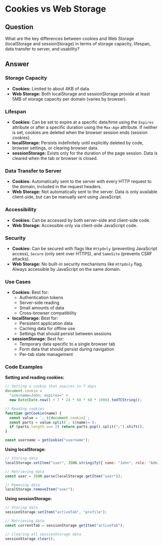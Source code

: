 # Cookies vs Web Storage

## Question

What are the key differences between cookies and Web Storage (localStorage and sessionStorage) in terms of storage capacity, lifespan, data transfer to server, and usability?

## Answer

### Storage Capacity

- **Cookies:** Limited to about 4KB of data.
- **Web Storage:** Both localStorage and sessionStorage provide at least 5MB of storage capacity per domain (varies by browser).

### Lifespan

- **Cookies:** Can be set to expire at a specific date/time using the `Expires` attribute or after a specific duration using the `Max-Age` attribute. If neither is set, cookies are deleted when the browser session ends (session cookies).
- **localStorage:** Persists indefinitely until explicitly deleted by code, browser settings, or clearing browser data.
- **sessionStorage:** Exists only for the duration of the page session. Data is cleared when the tab or browser is closed.

### Data Transfer to Server

- **Cookies:** Automatically sent to the server with every HTTP request to the domain, included in the request headers.
- **Web Storage:** Not automatically sent to the server. Data is only available client-side, but can be manually sent using JavaScript.

### Accessibility

- **Cookies:** Can be accessed by both server-side and client-side code.
- **Web Storage:** Accessible only via client-side JavaScript code.

### Security

- **Cookies:** Can be secured with flags like `HttpOnly` (preventing JavaScript access), `Secure` (only sent over HTTPS), and `SameSite` (prevents CSRF attacks).
- **Web Storage:** No built-in security mechanisms like `HttpOnly` flag. Always accessible by JavaScript on the same domain.

### Use Cases

- **Cookies:** Best for:
  - Authentication tokens
  - Server-side reading
  - Small amounts of data
  - Cross-browser compatibility
- **localStorage:** Best for:
  - Persistent application data
  - Caching data for offline use
  - Settings that should persist between sessions
- **sessionStorage:** Best for:
  - Temporary data specific to a single browser tab
  - Form data that should persist during navigation
  - Per-tab state management

### Code Examples

**Setting and reading cookies:**

```javascript
// Setting a cookie that expires in 7 days
document.cookie =
  "username=John; expires=" +
  new Date(Date.now() + 7 * 24 * 60 * 60 * 1000).toUTCString();

// Reading cookies
function getCookie(name) {
  const value = `; ${document.cookie}`;
  const parts = value.split(`; ${name}=`);
  if (parts.length === 2) return parts.pop().split(";").shift();
}

const username = getCookie("username");
```

**Using localStorage:**

```javascript
// Storing data
localStorage.setItem("user", JSON.stringify({ name: "John", role: "Admin" }));

// Retrieving data
const user = JSON.parse(localStorage.getItem("user"));

// Removing data
localStorage.removeItem("user");
```

**Using sessionStorage:**

```javascript
// Storing data
sessionStorage.setItem("activeTab", "profile");

// Retrieving data
const currentTab = sessionStorage.getItem("activeTab");

// Clearing all sessionStorage data
sessionStorage.clear();
```
